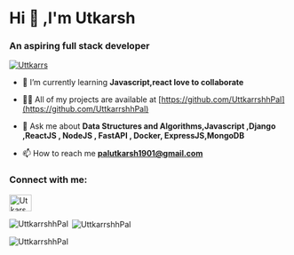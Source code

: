 <h1 aling = "center">Hi 👋 ,I'm Utkarsh</h1>
<h3 aling = "center">An aspiring full stack developer</h3>


<p align="left"> <a href="https://github.com/UttkarrshhPal/github-profile-trophy"><img src="https://github-profile-trophy.vercel.app/?username=UttkarrshhPal" alt="Uttkarrs" /></a> </p>

- 🌱 I’m currently learning **Javascript,react love to collaborate**

- 👨‍💻 All of my projects are available at [https://github.com/UttkarrshhPal](https://github.com/UttkarrshhPal)


- 💬 Ask me about **Data Structures and Algorithms,Javascript ,Django ,ReactJS , NodeJS , FastAPI , Docker, ExpressJS,MongoDB**

- 📫 How to reach me **palutkarsh1901@gmail.com**

<h3 align="left">Connect with me:</h3>
<p align="left">
<a href="https://www.linkedin.com/in/utkarsh-pal-/" target="blank"><img align="center" src="https://raw.githubusercontent.com/UttkarrshhPal/github-profile-readme-generator/master/src/images/icons/Social/linked-in-alt.svg" alt="Utkarsh Pal" height="30" width="40" /></a>
  
  
  
  
  

  
  
  
  
  <p><img align="left" src="https://github-readme-stats.vercel.app/api/top-langs?username=UttkarrshhPal&show_icons=true&locale=en&layout=compact" alt="UttkarrshhPal" /></p>
  
  <p>&nbsp;<img align="center" src="https://github-readme-stats.vercel.app/api?username=UttkarrshhPal&show_icons=true&locale=en" alt="UttkarrshhPal" /></p>
  
  
  <p><img align="center" src="https://github-readme-streak-stats.herokuapp.com/?user=UttkarrshhPal&" alt="UttkarrshhPal" /></p>

